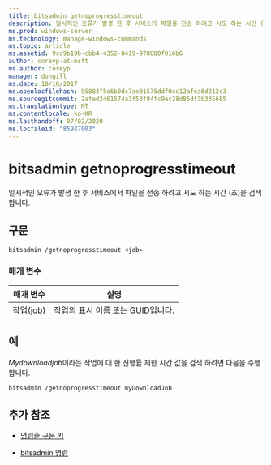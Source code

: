 ```yaml
---
title: bitsadmin getnoprogresstimeout
description: 일시적인 오류가 발생 한 후 서비스가 파일을 전송 하려고 시도 하는 시간 (초)을 검색 하는 bitsadmin getnoprogresstimeout 명령에 대 한 참조 문서입니다.
ms.prod: windows-server
ms.technology: manage-windows-commands
ms.topic: article
ms.assetid: 9cd9b19b-cbb4-4352-8419-978080f016b6
author: coreyp-at-msft
ms.author: coreyp
manager: dongill
ms.date: 10/16/2017
ms.openlocfilehash: 95884f5e6b0dc7ae01575ddf0cc12afea6d212c3
ms.sourcegitcommit: 2afed2461574a3f53f84fc9ec28d86df3b335685
ms.translationtype: MT
ms.contentlocale: ko-KR
ms.lasthandoff: 07/02/2020
ms.locfileid: "85927003"
---
```

# <a name="bitsadmin-getnoprogresstimeout"></a>bitsadmin getnoprogresstimeout

일시적인 오류가 발생 한 후 서비스에서 파일을 전송 하려고 시도 하는 시간 (초)을 검색 합니다.

## <a name="syntax"></a>구문

```
bitsadmin /getnoprogresstimeout <job>
```

### <a name="parameters"></a>매개 변수

| 매개 변수 | 설명 |
| -------------- | -------------- |
| 작업(job) | 작업의 표시 이름 또는 GUID입니다. |

## <a name="examples"></a>예

*Mydownloadjob*이라는 작업에 대 한 진행률 제한 시간 값을 검색 하려면 다음을 수행 합니다.

```
bitsadmin /getnoprogresstimeout myDownloadJob
```

## <a name="additional-references"></a>추가 참조

- [명령줄 구문 키](command-line-syntax-key.md)

- [bitsadmin 명령](bitsadmin.md)
